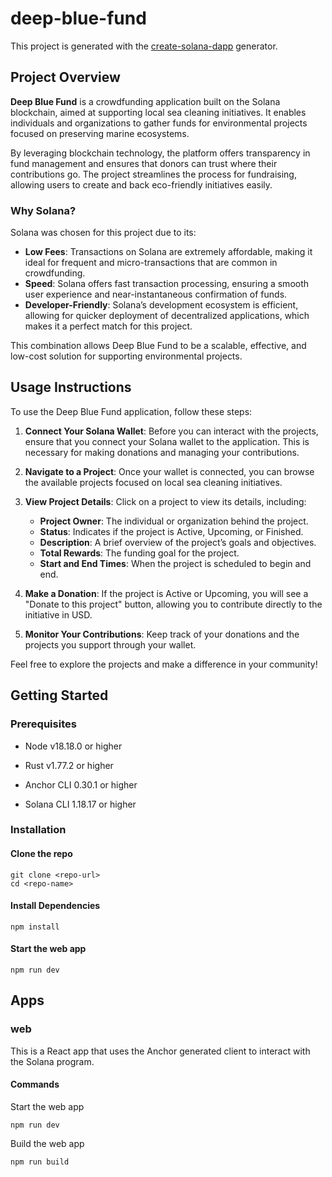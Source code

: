 # deep-blue-fund

This project is generated with the [create-solana-dapp](https://github.com/solana-developers/create-solana-dapp) generator.

## Project Overview

**Deep Blue Fund** is a crowdfunding application built on the Solana blockchain, aimed at supporting local sea cleaning initiatives. It enables individuals and organizations to gather funds for environmental projects focused on preserving marine ecosystems.

By leveraging blockchain technology, the platform offers transparency in fund management and ensures that donors can trust where their contributions go. The project streamlines the process for fundraising, allowing users to create and back eco-friendly initiatives easily.

### Why Solana?

Solana was chosen for this project due to its:

- **Low Fees**: Transactions on Solana are extremely affordable, making it ideal for frequent and micro-transactions that are common in crowdfunding.
- **Speed**: Solana offers fast transaction processing, ensuring a smooth user experience and near-instantaneous confirmation of funds.
- **Developer-Friendly**: Solana’s development ecosystem is efficient, allowing for quicker deployment of decentralized applications, which makes it a perfect match for this project.

This combination allows Deep Blue Fund to be a scalable, effective, and low-cost solution for supporting environmental projects.

## Usage Instructions

To use the Deep Blue Fund application, follow these steps:

1. **Connect Your Solana Wallet**: Before you can interact with the projects, ensure that you connect your Solana wallet to the application. This is necessary for making donations and managing your contributions.

2. **Navigate to a Project**: Once your wallet is connected, you can browse the available projects focused on local sea cleaning initiatives.

3. **View Project Details**: Click on a project to view its details, including:

   - **Project Owner**: The individual or organization behind the project.
   - **Status**: Indicates if the project is Active, Upcoming, or Finished.
   - **Description**: A brief overview of the project’s goals and objectives.
   - **Total Rewards**: The funding goal for the project.
   - **Start and End Times**: When the project is scheduled to begin and end.

4. **Make a Donation**: If the project is Active or Upcoming, you will see a "Donate to this project" button, allowing you to contribute directly to the initiative in USD.

5. **Monitor Your Contributions**: Keep track of your donations and the projects you support through your wallet.

Feel free to explore the projects and make a difference in your community!

## Getting Started

### Prerequisites

- Node v18.18.0 or higher

- Rust v1.77.2 or higher
- Anchor CLI 0.30.1 or higher
- Solana CLI 1.18.17 or higher

### Installation

#### Clone the repo

```shell
git clone <repo-url>
cd <repo-name>
```

#### Install Dependencies

```shell
npm install
```

#### Start the web app

```
npm run dev
```

## Apps

### web

This is a React app that uses the Anchor generated client to interact with the Solana program.

#### Commands

Start the web app

```shell
npm run dev
```

Build the web app

```shell
npm run build
```
